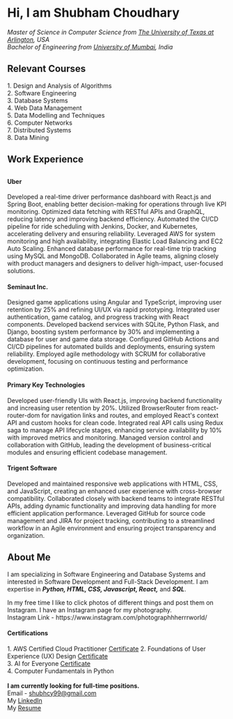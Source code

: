 <h1>Hi, I am Shubham Choudhary</h1>
<p>
  <i>Master of Science in Computer Science from <a href = "https://www.uta.edu">The University of Texas at Arlington</a>, USA</i>
  <br>
  <i>Bachelor of Engineering from <a href = "https://mu.ac.in">University of Mumbai</a>, India</i>
</p>
<h2>Relevant Courses</h2>
  1. Design and Analysis of Algorithms<br>
  2. Software Engineering<br>
  3. Database Systems<br>
  4. Web Data Management<br>
  5. Data Modelling and Techniques<br>
  6. Computer Networks<br>
  7. Distributed Systems<br>
  8. Data Mining<br>

  <h2>Work Experience<h2>
    <h4>Uber</h4>Developed a real-time driver performance dashboard with React.js and Spring Boot, enabling better decision-making for operations through live KPI monitoring. Optimized data fetching with RESTful APIs and GraphQL, reducing latency and improving backend efficiency. Automated the CI/CD pipeline for ride scheduling with Jenkins, Docker, and Kubernetes, accelerating delivery and ensuring reliability. Leveraged AWS for system monitoring and high availability, integrating Elastic Load Balancing and EC2 Auto Scaling. Enhanced database performance for real-time trip tracking using MySQL and MongoDB. Collaborated in Agile teams, aligning closely with product managers and designers to deliver high-impact, user-focused solutions.<br>
    <h4>Seminaut Inc.</h4>Designed game applications using Angular and TypeScript, improving user retention by 25% and refining UI/UX via rapid prototyping. Integrated user authentication, game catalog, and progress tracking with React components. Developed backend services with SQLite, Python Flask, and Django, boosting system performance by 30% and implementing a database for user and game data storage. Configured GitHub Actions and CI/CD pipelines for automated builds and deployments, ensuring system reliability. Employed agile methodology with SCRUM for collaborative development, focusing on continuous testing and performance optimization.<br>
    <h4>Primary Key Technologies</h4>Developed user-friendly UIs with React.js, improving backend functionality and increasing user retention by 20%. Utilized BrowserRouter from react-router-dom for navigation links and routes, and employed React's context API and custom hooks for clean code. Integrated real API calls using Redux saga to manage API lifecycle stages, enhancing service availability by 10% with improved metrics and monitoring. Managed version control and collaboration with GitHub, leading the development of business-critical modules and ensuring efficient codebase management.<br>
    <h4>Trigent Software</h4>Developed and maintained responsive web applications with HTML, CSS, and JavaScript, creating an enhanced user experience with cross-browser compatibility. Collaborated closely with backend teams to integrate RESTful APIs, adding dynamic functionality and improving data handling for more efficient application performance. Leveraged GitHub for source code management and JIRA for project tracking, contributing to a streamlined workflow in an Agile environment and ensuring project transparency and organization.<br>
    
<h2>About Me</h2>
<p>
  I am specializing in Software Engineering and Database Systems and interested in Software Development and Full-Stack Development. I am expertise in                                                                     <em><b>Python, HTML, CSS, Javascript, React,</b></em> and <em><b>SQL</b></em>.
</p>
<p>
  In my free time I like to click photos of different things and post them on Instagram. I have an Instagram page for my photography.
  <br>
  Instagram Link - https://www.instagram.com/photographhherrrworld/

<h4>Certifications</h4>
   1. AWS Certified Cloud Practitioner <a href = "https://drive.google.com/file/d/1GaRr4kDS_JEQmSuhYVt4WH4i8Caey-px/view?usp=sharing">Certificate</a>
   2. Foundations of User Experience (UX) Design <a href = "https://www.coursera.org/account/accomplishments/certificate/2Q52JNSFRVXM">Certificate</a>
<br>
   3. AI for Everyone <a href = "https://www.coursera.org/account/accomplishments/verify/PFMGFDQZM4BQ">Certificate</a>
<br>
   4. Computer Fundamentals in Python
<br><br>
<strong>I am currently looking for full-time positions.</strong>
<br>
Email - <a href = "mailto: shubhamc0302@gmail.com">shubhcy99@gmail.com</a>
<br>
My <a href = "https://www.linkedin.com/in/shubhcy99/">LinkedIn</a>
<br>
My <a href = "https://drive.google.com/file/d/1I-Hp01NtV6J3qCuleMsNORClMJ0v0lx4/view?usp=sharing">Resume</a>
